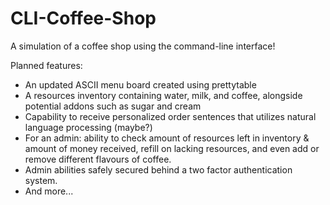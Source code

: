 # CLI-Coffee-Shop
 
A simulation of a coffee shop using the command-line interface!

Planned features:
  + An updated ASCII menu board created using prettytable
  + A resources inventory containing water, milk, and coffee, alongside potential addons such as sugar and cream
  + Capability to receive personalized order sentences that utilizes natural language processing (maybe?)
  + For an admin: ability to check amount of resources left in inventory & amount of money received, refill on lacking resources, and even add or remove different flavours of coffee.
  + Admin abilities safely secured behind a two factor authentication system.
  + And more...
